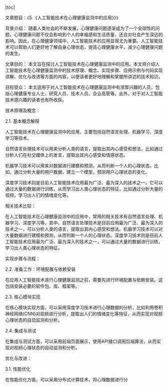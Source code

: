 
[toc]                    
                
                
文章题目：《5.《人工智能技术在心理健康监测中的应用》》》

背景介绍：
随着人类社会的不断发展，心理健康问题逐渐成为了一个全球性的问题。心理健康问题不仅会影响到个人的幸福感和生活质量，还会对社会产生深远的影响。因此，在心理健康领域中，人工智能技术的应用显得尤为重要。人工智能技术可以帮助人们更好地了解自身心理状态，提高心理健康水平，减少心理健康问题的发生。

文章目的：
本文旨在探讨人工智能技术在心理健康监测中的应用。本文将介绍人工智能技术在心理健康监测中的技术原理、概念、实现步骤、应用示例与代码实现讲解、优化与改进等方面的内容，以便读者更好地理解和掌握所讲述的技术知识。

目标受众：
本文适用于对人工智能技术在心理健康监测中有浓厚兴趣的人员，包括心理健康专业人士、研究人员、技术人员、企业高管等。此外，对于对人工智能技术感兴趣的读者也有所收获。

技术原理及概念：

2.1. 基本概念解释

人工智能技术在心理健康监测中的应用，主要包括自然语言处理、机器学习、深度学习等技术。

自然语言处理技术可以用来分析人类的语言，提取出其内心感受和想法，比如通过分析人们在社交媒体上的发言，提取出其内心感受和情感状态。

机器学习技术可以用来对数据进行建模和预测，从而判断一个人的心理状态。比如，通过分析大量的用户数据，建立一个模型，预测用户心理状态的变化。

深度学习技术则是目前人工智能技术应用最为广泛、最为深入的技术之一。它可以通过大量的数据进行训练，从而学习出人类心理状态的特征，比如通过分析大量的视频，学习出人们的情绪变化等。

相关技术比较：

在人工智能技术在心理健康监测中的应用中，常用的相关技术有自然语言处理、机器学习、深度学习等。其中，自然语言处理技术是目前应用最为广泛、最为深入的技术之一，可以分析人类的语言，提取出其内心感受和想法。机器学习技术可以对大量数据进行建模和预测，从而判断一个人的心理状态。深度学习技术则是目前人工智能技术应用最为广泛、最为深入的技术之一，可以通过大量的数据进行训练，学习出人类心理状态的特征。

实现步骤与流程：

2.2. 准备工作：环境配置与依赖安装

在应用人工智能技术进行心理健康监测之前，需要先进行环境配置与依赖安装。这包括安装必要的软件包、库、框架等。


2.3. 核心模块实现

在核心模块实现方面，可以采用深度学习技术进行心理数据的分析，比如利用卷积神经网络(CNN)对视频进行分析，提取出人们的情绪变化等特征，从而实现对视频心理状态的自动监测和分析。

2.4. 集成与测试

在集成与测试方面，可以采用前端页面展示，使用API接口调用后端算法，从而实现对视频心理状态的自动监测和分析。


优化与改进：

3.1. 性能优化

在性能优化方面，可以采用分布式计算技术，将心理数据进行分

